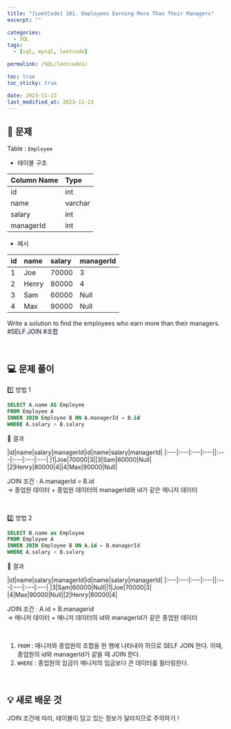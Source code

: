 ```yaml
---
title: "[LeetCode] 181. Employees Earning More Than Their Managers"
excerpt: ""

categories:
  - SQL
tags:
  - [sql, mysql, leetcode]

permalink: /SQL/leetcode1/

toc: true
toc_sticky: true

date: 2023-11-23
last_modified_at: 2023-11-23
---
```

 
## 🏁 문제
Table : `Employee`

- 테이블 구조
  
|Column Name|Type|
|:---|:---|
|id|int|
|name|varchar|
|salary|int|
|managerId|int|

- 예시
  
|id|name|salary|managerId|
|:---|:---|:---|:---|
|1|Joe|70000|3|
|2|Henry|80000|4|
|3|Sam|60000|Null|
|4|Max|90000|Null|

Write a solution to find the employees who earn more than their managers.\
<span style="background-color:#f5f0ff">\#SELF JOIN #조합 </span>

<br>

## 💻 문제 풀이

1️⃣ 방법 1
  
```sql
SELECT A.name AS Employee
FROM Employee A 
INNER JOIN Employee B ON A.managerId = B.id
WHERE A.salary > B.salary
```

📝 결과

|id|name|salary|managerId|id|name|salary|managerId|
|:---|:---|:---|:---||:---|:---|:---|:---|
|1|Joe|70000|3||3|Sam|60000|Null|
|2|Henry|80000|4||4|Max|90000|Null|

JOIN 조건 : A.managerId = B.id\
-> 종업원 데이터 + 종업원 데이터의 managerId와 id가 같은 매니저 데이터

<br>

2️⃣ 방법 2

```sql
SELECT B.name as Employee
FROM Employee A
INNER JOIN Employee B ON A.id = B.managerId
WHERE A.salary < B.salary
```

📝 결과

|id|name|salary|managerId|id|name|salary|managerId|
|:---|:---|:---|:---||:---|:---|:---|:---|
|3|Sam|60000|Null||1|Joe|70000|3|
|4|Max|90000|Null||2|Henry|80000|4|

JOIN 조건 : A.id = B.managerid\
-> 매니저 데이터 + 매니저 데이터의 id와 managerId가 같은 종업원 데이터

<br>

1. `FROM` : 매니저와 종업원의 조합을 한 행에 나타내야 하므로 SELF JOIN 한다. 이때, 종업원의 id와 managerId가 같을 때 JOIN 한다. 
2. `WHERE` : 종업원의 임금이 매니저의 임금보다 큰 데이터를 필터링한다. 

<br>

## 💡 새로 배운 것
JOIN 조건에 따라, 테이블이 담고 있는 정보가 달라지므로 주의하기 !

